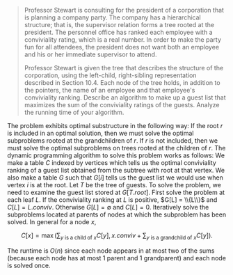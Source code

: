 > Professor Stewart is consulting for the president of a corporation that is planning a company party. The company has a hierarchical structure; that is, the supervisor relation forms a tree rooted at the president. The personnel office has ranked each employee with a conviviality rating, which is a real number. In order to make the party fun for all attendees, the president does not want both an employee and his or her immediate supervisor to attend.
>
> Professor Stewart is given the tree that describes the structure of the corporation, using the left-child, right-sibling representation described in Section 10.4. Each node of the tree holds, in addition to the pointers, the name of an employee and that employee's conviviality ranking. Describe an algorithm to make up a guest list that maximizes the sum of the conviviality ratings of the guests. Analyze the running time of your algorithm.

The problem exhibits optimal substructure in the following way: If the root $r$ is included in an optimal solution, then we must solve the optimal subproblems rooted at the grandchildren of $r$. If $r$ is not included, then we must solve the optimal subproblems on trees rooted at the children of $r$. The dynamic programming algorithm to solve this problem works as follows: We make a table $C$ indexed by vertices which tells us the optimal conviviality ranking of a guest list obtained from the subtree with root at that vertex. We also make a table $G$ such that $G[i]$ tells us the guest list we would use when vertex $i$ is at the root. Let $T$ be the tree of guests. To solve the problem, we need to examine the guest list stored at $G[T.root]$. First solve the problem at each leaf $L$. If the conviviality ranking at $L$ is positive, $G[L] = \\{L\\}$ and $C[L] = L.conviv$. Otherwise $G[L] = \emptyset$ and $C[L] = 0$. Iteratively solve the subproblems located at parents of nodes at which the subproblem has been solved. In general for a node $x$,

$$C[x] = \max(\sum_{y\text{ is a child of } x} C[y], x.conviv + \sum_{y\text{ is a grandchild of } x} C[y]).$$

The runtime is $O(n)$ since each node appears in at most two of the sums (because each node has at most 1 parent and 1 grandparent) and each node is solved once.
